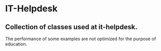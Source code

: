 # IT-Helpdesk
## Collection of classes used at it-helpdesk.

The performance of some examples are not optimized for the purpose of education.

